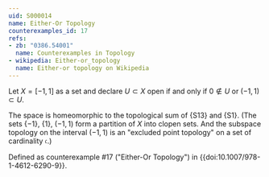 ```yaml
---
uid: S000014
name: Either-Or Topology
counterexamples_id: 17
refs:
- zb: "0386.54001"
  name: Counterexamples in Topology
- wikipedia: Either-or_topology
  name: Either-or topology on Wikipedia
---
```

Let $X = [-1,1]$ as a set and declare $U \subset X$ open if and only if $0 \not\in U$ or $(-1,1) \subset U$.

The space is homeomorphic to the topological sum of
{S13} and {S1}.
(The sets $\{-1\}$, $\{1\}$, $(-1,1)$ form a partition of $X$ into clopen sets.
And the subspace topology on the interval $(-1,1)$ is an "excluded point topology" on a set of cardinality $\mathfrak c$.)

Defined as counterexample #17 ("Either-Or Topology")
in {{doi:10.1007/978-1-4612-6290-9}}.
